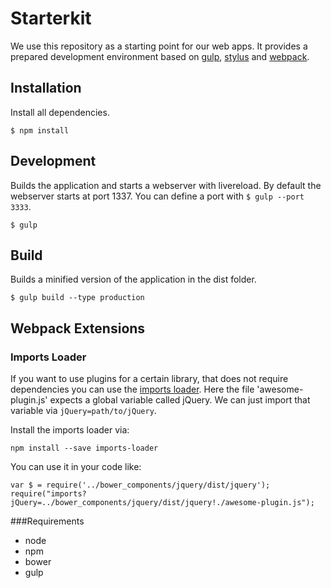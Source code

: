 # Starterkit

We use this repository as a starting point for our web apps.
It provides a prepared development environment based on [gulp](https://github.com/gulpjs/gulp), [stylus](https://github.com/LearnBoost/stylus) and [webpack](https://github.com/webpack/webpack).

## Installation

Install all dependencies. 

```
$ npm install
```


## Development

Builds the application and starts a webserver with livereload. By default the webserver starts at port 1337.
You can define a port with ```$ gulp --port 3333```.

```
$ gulp
```

## Build

Builds a minified version of the application in the dist folder.

```
$ gulp build --type production
```

## Webpack Extensions

### Imports Loader

If you want to use plugins for a certain library, that does not require dependencies you can use the [imports loader](http://webpack.github.io/docs/shimming-modules.html#imports-loader). Here the file 'awesome-plugin.js' expects a global variable called jQuery. We can just import that variable via ```jQuery=path/to/jQuery```.

Install the imports loader via:

```
npm install --save imports-loader
```
You can use it in your code like:

```
var $ = require('../bower_components/jquery/dist/jquery');
require("imports?jQuery=../bower_components/jquery/dist/jquery!./awesome-plugin.js");
```




###Requirements
* node
* npm
* bower
* gulp
